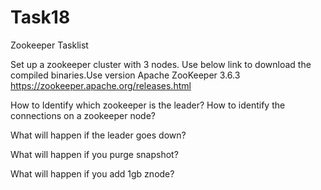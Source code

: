 # Task18
Zookeeper Tasklist  

Set up a zookeeper cluster with 3 nodes. Use below link to download the compiled binaries.Use version Apache ZooKeeper 3.6.3 https://zookeeper.apache.org/releases.html  

How to Identify which zookeeper is the leader? How to identify the connections on a zookeeper node? 

What will happen if the leader goes down? 

What will happen if you purge snapshot?

What will happen if you add 1gb znode?
